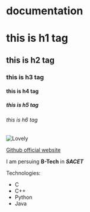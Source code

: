 # documentation
# this is h1 tag
## this is h2 tag
###  this is h3 tag
#### this is h4 tag
##### this is h5 tag 
###### this is h6 tag 

![Lovely ](https://images.ctfassets.net/hrltx12pl8hq/4plHDVeTkWuFMihxQnzBSb/aea2f06d675c3d710d095306e377382f/shutterstock_554314555_copy.jpg)

[Github official website](https://circleci.com/integrations/github/?utm_source=gnb&utm_medium=SEM&utm_campaign=SEM-gnb-GitHub-Eng-idia&utm_content=SEM-gnb-GitHub-Eng-idia-GitHub&gclid=CjwKCAiApNSABhAlEiwANuR9YAZ0ZeMU3p1GJg8IrF1Fhuwl4wdZuK77DMUpzUuXkWEJoCFC2Z3ybhoCndMQAvD_BwE)

I am persuing **B-Tech** in  ***SACET***

Technologies:
- C 
- C++
- Python
- Java

